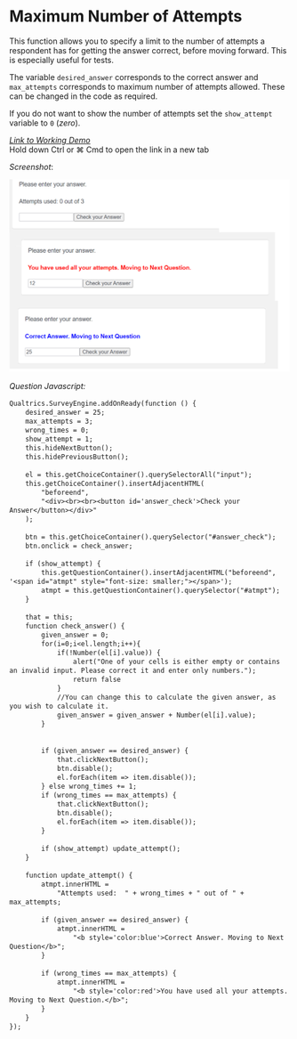 # Maximum Number of Attempts

This function allows you to specify a limit to the number of attempts a respondent has for getting the answer correct, before moving forward. This is especially useful for tests.  

The variable ```desired_answer``` corresponds to the correct answer and ```max_attempts``` corresponds to maximum number of attempts allowed. These can be changed in the code as required. 

If you do not want to show the number of attempts set the  ```show_attempt``` variable to ```0``` (*zero*).

  
 [_Link to Working Demo_](https://iima.au1.qualtrics.com/jfe/preview/SV_bd8Lv6cH7a3pJVb/BL_1Nug9eocGALKm8J?Q_SurveyVersionID=current)   
Hold down Ctrl or ⌘ Cmd to open the link in a new tab   
  
 _Screenshot_:

![](../.gitbook/assets/attempts.png)

_Question Javascript:_

```
Qualtrics.SurveyEngine.addOnReady(function () {
	desired_answer = 25;
	max_attempts = 3;
	wrong_times = 0;
	show_attempt = 1;
	this.hideNextButton();
	this.hidePreviousButton();

	el = this.getChoiceContainer().querySelectorAll("input");
	this.getChoiceContainer().insertAdjacentHTML(
		"beforeend",
		"<div><br><br><button id='answer_check'>Check your Answer</button></div>"
	);

	btn = this.getChoiceContainer().querySelector("#answer_check");
	btn.onclick = check_answer;

	if (show_attempt) {
		this.getQuestionContainer().insertAdjacentHTML("beforeend", '<span id="atmpt" style="font-size: smaller;"></span>');
		atmpt = this.getQuestionContainer().querySelector("#atmpt");
	}

	that = this;
	function check_answer() {
		given_answer = 0;
		for(i=0;i<el.length;i++){
            if(!Number(el[i].value)) {
                alert("One of your cells is either empty or contains an invalid input. Please correct it and enter only numbers.");
                return false
            }
			//You can change this to calculate the given answer, as you wish to calculate it.
			given_answer = given_answer + Number(el[i].value);
		}
		

		if (given_answer == desired_answer) {
			that.clickNextButton();
			btn.disable();
			el.forEach(item => item.disable());
		} else wrong_times += 1;
		if (wrong_times == max_attempts) {
			that.clickNextButton();
			btn.disable();
			el.forEach(item => item.disable());
		}

		if (show_attempt) update_attempt();
	}

	function update_attempt() {
		atmpt.innerHTML =
			"Attempts used:  " + wrong_times + " out of " + max_attempts;

		if (given_answer == desired_answer) {
			atmpt.innerHTML =
				"<b style='color:blue'>Correct Answer. Moving to Next Question</b>";
		}

		if (wrong_times == max_attempts) {
			atmpt.innerHTML =
				"<b style='color:red'>You have used all your attempts. Moving to Next Question.</b>";
		}
	}
});
```